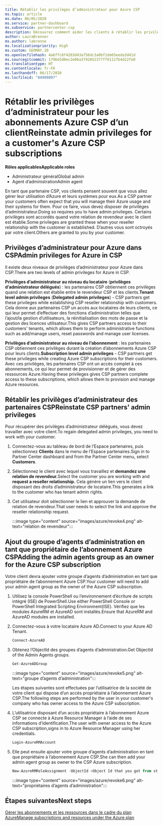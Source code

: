 ```yaml
---
title: Rétablir les privilèges d’administrateur pour Azure CSP
ms.topic: article
ms.date: 06/05/2020
ms.service: partner-dashboard
ms.subservice: partnercenter-csp
description: Découvrez comment aider les clients à rétablir les privilèges d’administrateur d’un partenaire afin que ce dernier puisse aider à gérer les abonnements Azure CSP d’un client.
author: LauraBrenner
ms.author: labrenne
ms.localizationpriority: High
ms.custom: SEOMAY.20
ms.openlocfilehash: 4a6ffc6f4203d43a756dc3a0bf1de65eeda3d41d
ms.sourcegitcommit: 1796d3d0ec2e06a3792852377ff81127b4d22fe0
ms.translationtype: HT
ms.contentlocale: fr-FR
ms.lasthandoff: 06/17/2020
ms.locfileid: "84909097"
---
```

# <a name="reinstate-admin-privileges-for-a-customers-azure-csp-subscriptions"></a><span data-ttu-id="4dab8-103">Rétablir les privilèges d’administrateur pour les abonnements Azure CSP d’un client</span><span class="sxs-lookup"><span data-stu-id="4dab8-103">Reinstate admin privileges for a customer's Azure CSP subscriptions</span></span>  

<span data-ttu-id="4dab8-104">**Rôles applicables**</span><span class="sxs-lookup"><span data-stu-id="4dab8-104">**Applicable roles**</span></span>

- <span data-ttu-id="4dab8-105">Administrateur général</span><span class="sxs-lookup"><span data-stu-id="4dab8-105">Global admin</span></span>
- <span data-ttu-id="4dab8-106">Agent d’administration</span><span class="sxs-lookup"><span data-stu-id="4dab8-106">Admin agent</span></span>

<span data-ttu-id="4dab8-107">En tant que partenaire CSP, vos clients pensent souvent que vous allez gérer leur utilisation d’Azure et leurs systèmes pour eux.</span><span class="sxs-lookup"><span data-stu-id="4dab8-107">As a CSP partner your customers often expect that you will manage their Azure usage and their systems for them.</span></span> <span data-ttu-id="4dab8-108">Pour ce faire, vous devez disposer de privilèges d’administrateur.</span><span class="sxs-lookup"><span data-stu-id="4dab8-108">Doing so requires you to have admin privileges.</span></span> <span data-ttu-id="4dab8-109">Certains privilèges sont accordés quand votre relation de revendeur avec le client est établie.</span><span class="sxs-lookup"><span data-stu-id="4dab8-109">Some privileges are granted these when your reseller relationship with the customer is established.</span></span> <span data-ttu-id="4dab8-110">D’autres vous sont octroyés par votre client.</span><span class="sxs-lookup"><span data-stu-id="4dab8-110">Others are granted to you by your customer.</span></span>

## <a name="admin-privileges-for-azure-in-csp"></a><span data-ttu-id="4dab8-111">Privilèges d’administrateur pour Azure dans CSP</span><span class="sxs-lookup"><span data-stu-id="4dab8-111">Admin privileges for Azure in CSP</span></span>

<span data-ttu-id="4dab8-112">Il existe deux niveaux de privilèges d’administrateur pour Azure dans CSP.</span><span class="sxs-lookup"><span data-stu-id="4dab8-112">There are two levels of admin privileges for Azure in CSP.</span></span>

<span data-ttu-id="4dab8-113">**Privilèges d’administrateur au niveau du locataire** (**privilèges d’administrateur délégués**) : les partenaires CSP obtiennent ces privilèges quand une relation est établie entre le revendeur CSP et les clients.</span><span class="sxs-lookup"><span data-stu-id="4dab8-113">**Tenant level admin privileges** (**Delegated admin privileges**) -  CSP partners get these privileges while establishing CSP reseller relationship with customers.</span></span> <span data-ttu-id="4dab8-114">Cela donne aux partenaires CSP un accès aux locataires de leurs clients, ce qui leur permet d’effectuer des fonctions d’administration telles que l’ajout/la gestion d’utilisateurs, la réinitialisation des mots de passe et la gestion des licences utilisateur.</span><span class="sxs-lookup"><span data-stu-id="4dab8-114">This gives CSP partners access to their customers' tenants, which allows them to perform administrative functions such as add/manage users, reset passwords and manage user licenses.</span></span>

<span data-ttu-id="4dab8-115">**Privilèges d’administrateur au niveau de l’abonnement** : les partenaires CSP obtiennent ces privilèges durant la création d’abonnements Azure CSP pour leurs clients.</span><span class="sxs-lookup"><span data-stu-id="4dab8-115">**Subscription level admin privileges** - CSP partners get these privileges while creating Azure CSP subscriptions for their customers.</span></span> <span data-ttu-id="4dab8-116">Avec ces privilèges, les partenaires CSP ont un accès complet à ces abonnements, ce qui leur permet de provisionner et de gérer des ressources Azure.</span><span class="sxs-lookup"><span data-stu-id="4dab8-116">Having these privileges gives CSP partners complete access to these subscriptions, which allows them to provision and manage Azure resources.</span></span>

## <a name="reinstate-csp-partners-admin-privileges"></a><span data-ttu-id="4dab8-117">Rétablir les privilèges d’administrateur des partenaires CSP</span><span class="sxs-lookup"><span data-stu-id="4dab8-117">Reinstate CSP partners' admin privileges</span></span>

<span data-ttu-id="4dab8-118">Pour récupérer des privilèges d’administrateur délégués, vous devez travailler avec votre client.</span><span class="sxs-lookup"><span data-stu-id="4dab8-118">To regain delegated admin privileges, you need to work with your customer.</span></span>

1. <span data-ttu-id="4dab8-119">Connectez-vous au tableau de bord de l’Espace partenaires, puis sélectionnez **Clients** dans le menu de l’Espace partenaires.</span><span class="sxs-lookup"><span data-stu-id="4dab8-119">Sign in to Partner Center dashboard and from the Partner Center menu, select **Customers**.</span></span>

2. <span data-ttu-id="4dab8-120">Sélectionnez le client avec lequel vous travaillez et **demandez une relation de revendeur.**</span><span class="sxs-lookup"><span data-stu-id="4dab8-120">Select the customer you are working with and **request a reseller relationship.**</span></span> <span data-ttu-id="4dab8-121">Cela génère un lien vers le client disposant des droits d’administrateur de locataire.</span><span class="sxs-lookup"><span data-stu-id="4dab8-121">This generates a link to the customer who has tenant admin rights.</span></span>

3. <span data-ttu-id="4dab8-122">Cet utilisateur doit sélectionner le lien et approuver la demande de relation de revendeur.</span><span class="sxs-lookup"><span data-stu-id="4dab8-122">That user needs to select the link and approve the reseller relationship request.</span></span>

   :::image type="content" source="images/azure/revoke4.png" alt-text="relation de revendeur":::

## <a name="adding-the-admin-agents-group-as-an-owner-for-the-azure-csp-subscription"></a><span data-ttu-id="4dab8-124">Ajout du groupe d’agents d’administration en tant que propriétaire de l’abonnement Azure CSP</span><span class="sxs-lookup"><span data-stu-id="4dab8-124">Adding the admin agents group as an owner for the Azure CSP subscription</span></span>

<span data-ttu-id="4dab8-125">Votre client devra ajouter votre groupe d’agents d’administration en tant que propriétaire de l’abonnement Azure CSP.</span><span class="sxs-lookup"><span data-stu-id="4dab8-125">Your customer will need to add your admin agent group as the owner of the Azure CSP subscription.</span></span>

1. <span data-ttu-id="4dab8-126">Utilisez la console PowerShell ou l’environnement d’écriture de scripts intégré (ISE) de PowerShell.</span><span class="sxs-lookup"><span data-stu-id="4dab8-126">Use either PowerShell Console or PowerShell Integrated Scripting Environment(ISE).</span></span> <span data-ttu-id="4dab8-127">Vérifiez que les modules AzureRM et AzureAD sont installés.</span><span class="sxs-lookup"><span data-stu-id="4dab8-127">Ensure that AzureRM and AzureAD modules are installed.</span></span>

2. <span data-ttu-id="4dab8-128">Connectez-vous à votre locataire Azure AD.</span><span class="sxs-lookup"><span data-stu-id="4dab8-128">Connect to your Azure AD Tenant.</span></span>

   ```powershell
   Connect-AzureAD
   ```

3. <span data-ttu-id="4dab8-129">Obtenez l’ObjectId des groupes d’agents d’administration.</span><span class="sxs-lookup"><span data-stu-id="4dab8-129">Get ObjectId of the Admin Agents groups.</span></span>

   ```powershell
   Get-AzureADGroup
   ```

   :::image type="content" source="images/azure/revoke5.png" alt-text="groupe d’agents d’administration":::

   <span data-ttu-id="4dab8-131">Les étapes suivantes sont effectuées par l’utilisatrice de la société de votre client qui dispose d’un accès propriétaire à l’abonnement Azure CSP.</span><span class="sxs-lookup"><span data-stu-id="4dab8-131">The following steps are performed by the user in your customer's company who has owner access to the Azure CSP subscription.</span></span>

4. <span data-ttu-id="4dab8-132">L’utilisatrice disposant d’un accès propriétaire à l’abonnement Azure CSP se connecte à Azure Resource Manager à l’aide de ses informations d’identification.</span><span class="sxs-lookup"><span data-stu-id="4dab8-132">The user with owner access to the Azure CSP subscription,signs in to Azure Resource Manager using her credentials.</span></span>

   ```powershell
   Login-AzureRMAccount
   ```

5. <span data-ttu-id="4dab8-133">Elle peut ensuite ajouter votre groupe d’agents d’administration en tant que propriétaire à l’abonnement Azure CSP.</span><span class="sxs-lookup"><span data-stu-id="4dab8-133">She can then add your admin agent group as owner to the CSP Azure subscription.</span></span>

    ```powershell
    New-AzureRMRoleAssignment -ObjectId <Object Id that you got from step 3> -RoleDefinitionName Owner -Scope "/subscriptions/<SubscriptionId of CSP subscription>"
    ```

   :::image type="content" source="images/azure/revoke6.png" alt-text="propriétaires d’agents d’administration":::

## <a name="next-steps"></a><span data-ttu-id="4dab8-135">Étapes suivantes</span><span class="sxs-lookup"><span data-stu-id="4dab8-135">Next steps</span></span>

[<span data-ttu-id="4dab8-136">Gérer les abonnements et les ressources dans le cadre du plan Azure</span><span class="sxs-lookup"><span data-stu-id="4dab8-136">Manage subscriptions and resources under the Azure plan</span></span>](azure-plan-manage.md)
